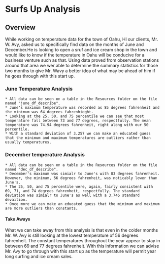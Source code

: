 # Surfs Up Analysis
## Overview
While working on temperature data for the town of Oahu, HI our clients, Mr. W. Avy, asked us to specifically find data on the months of June and December.He is looking to open a sruf and ice cream shop in the town and would like to know if the temperature in Oahu will be conducive for a business venture such as that. Using data proved from observation stations around that area we wer able to determine the summary statistics for those two months to give Mr. Wavy a better idea of what may be ahead of him if he goes through with this start up.

### June Temperature Analysis
    * All data can be seen on a table in the Resources folder on the file named "june_df_describe".
    * June's maximum temperature was recorded as 85 degrees fahrenheit and the minimum was 64 degrees fahrenhieght. 
    * Looking at the 25, 50, and 75 percentile we can see that most temperature fall between 73 and 77 degrees, respectfully. The mean temperature was 74.94 degrees fahrenheit, right along with our 50 percentile.
    * With a standard deviation of 3.257 we can make an educated guess that the minimum and maximum temperatures are outliers rather than usually temperatures.

### December temperature Analysis
    * All data can be seen on a table in the Resources folder on the file named "dec_df_describe".
    * December's maximum was simialr to June's with 83 degrees fahrenheit. However, the minimum, 56 degrees fahrenheit, was noticably lower than June's.
    * The 25, 50, and 75 percentile were, again, fairly consistent with 69, 71, and 74 degrees fahrenheit, respectfully. The standard deviation was simialr to June's as well with a 3.746 standard devaition.
    * Once more we can make an educated guess that the minimum and maximum are more outliers than constants.

#### Take Aways
What we can take away from this analysis is that even in the colder months Mr. W. Avy is still looking at the lowest temperature of 56 degrees fahrenheit. The constant temperatures throughout the year appear to stay in between 69 and 77 degrees fahrenheit. With this information we can advise Mr. Avy to go through with this start up as the temperature will permit year long surfing and ice cream sales. 